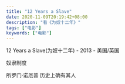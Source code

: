 ```yaml
---
title: "12 Years a Slave"
date: 2020-11-09T20:19:42+08:00
description: "看《为奴十二年》"
tags: ["电影"]
keywords: ["电影"]
---
```


12 Years a Slave(为奴十二年) - 2013 - 美国/英国

奴隶制度

所罗门·诺厄普 历史上确有其人
